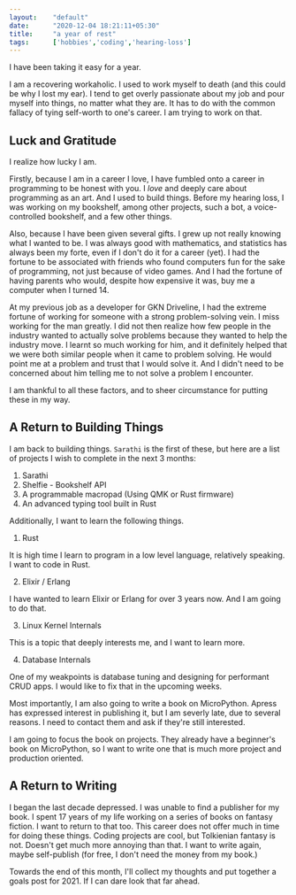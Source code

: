 ```yaml
---
layout:    "default"
date:      "2020-12-04 18:21:11+05:30"
title:     "a year of rest"
tags:      ['hobbies','coding','hearing-loss']
---
```


I have been taking it easy for a year.

I am a recovering workaholic. I used to work myself to death
(and this could be why I lost my ear). I tend to get overly passionate
about my job and pour myself into things, no matter what they are.
It has to do with the common fallacy of tying self-worth to one's career.
I am trying to work on that.

## Luck and Gratitude

I realize how lucky I am.

Firstly, because I am in a career I love, I have fumbled onto a career in
programming to be honest with you. I *love* and deeply care about
programming as an art. And I used to build things. Before my hearing loss,
I was working on my bookshelf, among other projects, such a bot, a
voice-controlled bookshelf, and a few other things.

Also, because I have been given several gifts. I grew up not really knowing
what I wanted to be. I was always good with mathematics,
and statistics has always been my forte, even if I don't do it for a career (yet).
I had the fortune to be associated with friends who found computers
fun for the sake of programming, not just because of video games.
And I had the fortune of having parents who would, despite how expensive it was,
buy me a computer when I turned 14.

At my previous job as a developer for GKN Driveline, I had the extreme fortune
of working for someone with a strong problem-solving vein. I miss working for the man greatly.
I did not then realize how few people in the industry wanted to actually solve problems
because they wanted to help the industry move. I learnt so much working for him,
and it definitely helped that we were both similar people when it came to problem solving.
He would point me at a problem and trust that I would solve it. And I didn't need to be
concerned about him telling me to not solve a problem I encounter.

I am thankful to all these factors, and to sheer circumstance for putting these in my way.

## A Return to Building Things

I am back to building things. `Sarathi` is the first of these, but here are
a list of projects I wish to complete in the next 3 months:

1. Sarathi
2. Shelfie - Bookshelf API
3. A programmable macropad (Using QMK or Rust firmware)
4. An advanced typing tool built in Rust

Additionally, I want to learn the following things.

1. Rust

It is high time I learn to program in a low level language, relatively speaking.
I want to code in Rust.

2. Elixir / Erlang

I have wanted to learn Elixir or Erlang for over 3 years now. And I am going to do that.

3. Linux Kernel Internals

This is a topic that deeply interests me, and I want to learn more.

4. Database Internals

One of my weakpoints is database tuning and designing for performant CRUD apps. I would like to fix that in the upcoming weeks.

Most importantly, I am also going to write a book on MicroPython. Apress has expressed
interest in publishing it, but I am severly late, due to several reasons. I need to contact
them and ask if they're still interested.

I am going to focus the book on projects. They already have a beginner's book on MicroPython,
so I want to write one that is much more project and production oriented.

## A Return to Writing

I began the last decade depressed. I was unable to find a publisher for my book. I spent 17 years of my life working on a series of books on fantasy fiction. I want to return to that too.
This career does not offer much in time for doing these things. Coding projects are cool, but Tolkienian fantasy is not. Doesn't get much more annoying than that. I want to write again, maybe self-publish (for free, I don't need the money from my book.)

Towards the end of this month, I'll collect my thoughts and put together a goals post for 2021. If I can dare look that far ahead.
